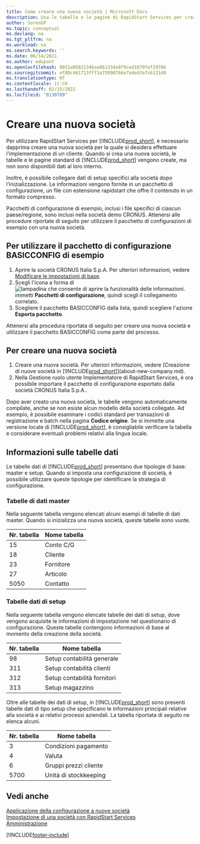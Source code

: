```yaml
---
title: Come creare una nuova società | Microsoft Docs
description: Usa le tabelle e le pagine di RapidStart Services per creare una nuova società per la quale vuoi effettuare l'implementazione di un cliente.
author: SorenGP
ms.topic: conceptual
ms.devlang: na
ms.tgt_pltfrm: na
ms.workload: na
ms.search.keywords: ''
ms.date: 06/14/2021
ms.author: edupont
ms.openlocfilehash: 0031a05821346aa061334e0f9ced1079fef2978b
ms.sourcegitcommit: ef80c461713fff1a75998766e7a4ed3a7c6121d0
ms.translationtype: HT
ms.contentlocale: it-CH
ms.lasthandoff: 02/15/2022
ms.locfileid: "8130789"
---
```

# <a name="create-a-new-company"></a>Creare una nuova società
Per utilizzare RapidStart Services per [!INCLUDE[prod_short](includes/prod_short.md)], è necessario dapprima creare una nuova società per la quale si desidera effettuare l'implementazione di un cliente. Quando si crea una nuova società, le tabelle e le pagine standard di [!INCLUDE[prod_short](includes/prod_short.md)] vengono create, ma non sono disponibili dati al loro interno.

Inoltre, è possibile collegare dati di setup specifici alla società dopo l'inizializzazione. Le informazioni vengono fornite in un pacchetto di configurazione, un file con estensione rapidstart che offre il contenuto in un formato compresso.  

Pacchetti di configurazione di esempio, inclusi i file specifici di ciascun paese/regione, sono inclusi nella società demo CRONUS. Attenersi alle procedure riportate di seguito per utilizzare il pacchetto di configurazioni di esempio con una nuova società.  

## <a name="to-use-the-sample-basicconfig-configuration-package"></a>Per utilizzare il pacchetto di configurazione BASICCONFIG di esempio  
1. Aprire la società CRONUS Italia S.p.A. Per ulteriori informazioni, vedere [Modificare le impostazioni di base](ui-change-basic-settings.md).
2. Scegli l'icona a forma di ![lampadina che consente di aprire la funzionalità delle informazioni.](media/ui-search/search_small.png "Informazioni sull'operazione che si desidera eseguire") immetti **Pacchetti di configurazione**, quindi scegli il collegamento correlato.  
3. Scegliere il pacchetto BASICCONFIG dalla lista, quindi scegliere l'azione **Esporta pacchetto**.  

Attenersi alla procedura riportata di seguito per creare una nuova società e utilizzare il pacchetto BASICCONFIG come parte del processo.  

## <a name="to-create-a-new-company"></a>Per creare una nuova società  
1. Creare una nuova società. Per ulteriori informazioni, vedere [Creazione di nuove società in [!INCLUDE[prod_short](includes/prod_short.md)]](about-new-company.md).
2. Nella Gestione ruolo utente Implementatore di RapidStart Services, è ora possibile importare il pacchetto di configurazione esportato dalla società CRONUS Italia S.p.A..

Dopo aver creato una nuova società, le tabelle vengono automaticamente compilate, anche se non esiste alcun modello della società collegato. Ad esempio, è possibile esaminare i codici standard per transazioni di registrazione e batch nella pagina **Codice origine**. Se si immette una versione locale di [!INCLUDE[prod_short](includes/prod_short.md)], è consigliabile verificare la tabella e considerare eventuali problemi relativi alla lingua locale.

## <a name="about-data-tables"></a>Informazioni sulle tabelle dati
Le tabelle dati di [!INCLUDE[prod_short](includes/prod_short.md)] presentano due tipologie di base: master e setup. Quando si imposta una configurazione di società, è possibile utilizzare queste tipologie per identificare la strategia di configurazione.  

### <a name="master-data-tables"></a>Tabelle di dati master  
Nella seguente tabella vengono elencati alcuni esempi di tabelle di dati master. Quando si inizializza una nuova società, queste tabelle sono vuote.  

|Nr. tabella|Nome tabella|  
|-------------------|--------------------|  
|15|Conto C/G|  
|18|Cliente|  
|23|Fornitore|  
|27|Articolo|  
|5050|Contatto|  

### <a name="setup-data-tables"></a>Tabelle dati di setup  
Nella seguente tabella vengono elencate tabelle dei dati di setup, dove vengono acquisite le informazioni di impostazione nel questionario di configurazione. Queste tabelle contengono informazioni di base al momento della creazione della società.  

|Nr. tabella|Nome tabella|  
|-------------------|--------------------|  
|98|Setup contabilità generale|  
|311|Setup contabilità clienti|  
|312|Setup contabilità fornitori|  
|313|Setup magazzino|  

Oltre alle tabelle dei dati di setup, in [!INCLUDE[prod_short](includes/prod_short.md)] sono presenti tabelle dati di tipo setup che specificano le informazioni principali relative alla società e ai relativi processi aziendali. La tabella riportata di seguito ne elenca alcuni.  

|Nr. tabella|Nome tabella|  
|-------------------|--------------------|  
|3|Condizioni pagamento|  
|4|Valuta|  
|6|Gruppi prezzi cliente|  
|5700|Unità di stockkeeping|

  

## <a name="see-also"></a>Vedi anche  
[Applicazione della configurazione a nuove società](admin-apply-configuration-to-new-companies.md)  
[Impostazione di una società con RapidStart Services](admin-set-up-a-company-with-rapidstart.md)  
[Amministrazione](admin-setup-and-administration.md)


[!INCLUDE[footer-include](includes/footer-banner.md)]